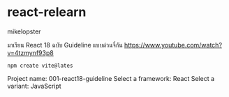 # react-relearn

mikelopster

มาเรียน React 18 ฉบับ Guideline แบบด่วนจี๋กัน https://www.youtube.com/watch?v=4tzmynf93p8

```
npm create vite@lates
```

Project name: 001-react18-guideline
Select a framework: React
Select a variant: JavaScript

